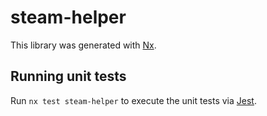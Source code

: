 # steam-helper

This library was generated with [Nx](https://nx.dev).

## Running unit tests

Run `nx test steam-helper` to execute the unit tests via [Jest](https://jestjs.io).
